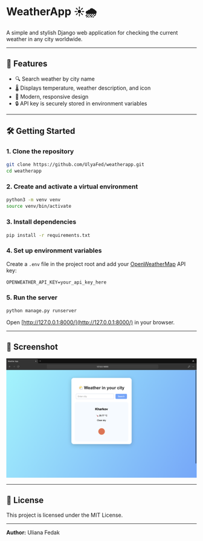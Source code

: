 # WeatherApp ☀️🌧️

A simple and stylish Django web application for checking the current weather in any city worldwide.

---

## 🚀 Features

- 🔍 Search weather by city name
- 🌡️ Displays temperature, weather description, and icon
- 🎨 Modern, responsive design
- 🔒 API key is securely stored in environment variables

---

## 🛠️ Getting Started

### 1. Clone the repository

```bash
git clone https://github.com/UlyaFed/weatherapp.git
cd weatherapp
```

### 2. Create and activate a virtual environment

```bash
python3 -m venv venv
source venv/bin/activate
```

### 3. Install dependencies

```bash
pip install -r requirements.txt
```

### 4. Set up environment variables

Create a `.env` file in the project root and add your [OpenWeatherMap](https://openweathermap.org/) API key:

```
OPENWEATHER_API_KEY=your_api_key_here
```

### 5. Run the server

```bash
python manage.py runserver
```

Open [http://127.0.0.1:8000/](http://127.0.0.1:8000/) in your browser.

---

## 📸 Screenshot

![Weather App Screenshot](screenshot.png)

---

## 📄 License

This project is licensed under the MIT License.

---

**Author:** Uliana Fedak

